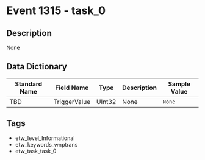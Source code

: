 # Event 1315 - task_0

## Description
None

## Data Dictionary
|Standard Name|Field Name|Type|Description|Sample Value|
|---|---|---|---|---|
|TBD|TriggerValue|UInt32|None|`None`|

## Tags
* etw_level_Informational
* etw_keywords_wnptrans
* etw_task_task_0